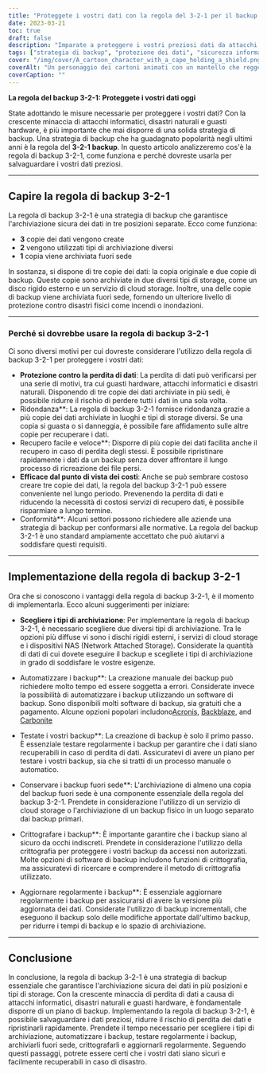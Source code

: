 ```yaml
---
title: "Proteggete i vostri dati con la regola del 3-2-1 per il backup."
date: 2023-03-21
toc: true
draft: false
description: "Imparate a proteggere i vostri preziosi dati da attacchi informatici, disastri naturali e guasti hardware."
tags: ["strategia di backup", "protezione dei dati", "sicurezza informatica", "ridondanza dei dati", "prevenzione della perdita di dati", "recupero dati", "compliance", "dischi rigidi esterni", "servizi di archiviazione in cloud", "storage collegato alla rete", "software di backup", "backup automatici", "sicurezza dei dati", "recupero in caso di disastro", "backup offsite", "backup ridondanti", "Le migliori pratiche di backup", "soluzioni di backup", "tipi di stoccaggio", "sicurezza dei dati"]
cover: "/img/cover/A_cartoon_character_with_a_cape_holding_a_shield.png"
coverAlt: "Un personaggio dei cartoni animati con un mantello che regge uno scudo con il numero 3, mentre si trova in piedi sopra due scatole di archiviazione, una che rappresenta un disco rigido e l'altra un cloud, e indica un globo che rappresenta l'archiviazione fuori sede."
coverCaption: ""
---
```


**La regola del backup 3-2-1: Proteggete i vostri dati oggi**

State adottando le misure necessarie per proteggere i vostri dati? Con la crescente minaccia di attacchi informatici, disastri naturali e guasti hardware, è più importante che mai disporre di una solida strategia di backup. Una strategia di backup che ha guadagnato popolarità negli ultimi anni è la regola del **3-2-1 backup**. In questo articolo analizzeremo cos'è la regola di backup 3-2-1, come funziona e perché dovreste usarla per salvaguardare i vostri dati preziosi.

______

## Capire la regola di backup 3-2-1

La regola di backup 3-2-1 è una strategia di backup che garantisce l'archiviazione sicura dei dati in tre posizioni separate. Ecco come funziona:

- **3** copie dei dati vengono create
- **2** vengono utilizzati tipi di archiviazione diversi
- **1** copia viene archiviata fuori sede

In sostanza, si dispone di tre copie dei dati: la copia originale e due copie di backup. Queste copie sono archiviate in due diversi tipi di storage, come un disco rigido esterno e un servizio di cloud storage. Inoltre, una delle copie di backup viene archiviata fuori sede, fornendo un ulteriore livello di protezione contro disastri fisici come incendi o inondazioni.

______


### Perché si dovrebbe usare la regola di backup 3-2-1

Ci sono diversi motivi per cui dovreste considerare l'utilizzo della regola di backup 3-2-1 per proteggere i vostri dati:

- **Protezione contro la perdita di dati**: La perdita di dati può verificarsi per una serie di motivi, tra cui guasti hardware, attacchi informatici e disastri naturali. Disponendo di tre copie dei dati archiviate in più sedi, è possibile ridurre il rischio di perdere tutti i dati in una sola volta.
- Ridondanza**: La regola di backup 3-2-1 fornisce ridondanza grazie a più copie dei dati archiviate in luoghi e tipi di storage diversi. Se una copia si guasta o si danneggia, è possibile fare affidamento sulle altre copie per recuperare i dati.
- Recupero facile e veloce**: Disporre di più copie dei dati facilita anche il recupero in caso di perdita degli stessi. È possibile ripristinare rapidamente i dati da un backup senza dover affrontare il lungo processo di ricreazione dei file persi.
- **Efficace dal punto di vista dei costi**: Anche se può sembrare costoso creare tre copie dei dati, la regola del backup 3-2-1 può essere conveniente nel lungo periodo. Prevenendo la perdita di dati e riducendo la necessità di costosi servizi di recupero dati, è possibile risparmiare a lungo termine.
- Conformità**: Alcuni settori possono richiedere alle aziende una strategia di backup per conformarsi alle normative. La regola del backup 3-2-1 è uno standard ampiamente accettato che può aiutarvi a soddisfare questi requisiti.

______


## Implementazione della regola di backup 3-2-1

Ora che si conoscono i vantaggi della regola di backup 3-2-1, è il momento di implementarla. Ecco alcuni suggerimenti per iniziare:

- **Scegliere i tipi di archiviazione**: Per implementare la regola di backup 3-2-1, è necessario scegliere due diversi tipi di archiviazione. Tra le opzioni più diffuse vi sono i dischi rigidi esterni, i servizi di cloud storage e i dispositivi NAS (Network Attached Storage). Considerate la quantità di dati di cui dovete eseguire il backup e scegliete i tipi di archiviazione in grado di soddisfare le vostre esigenze.

- Automatizzare i backup**: La creazione manuale dei backup può richiedere molto tempo ed essere soggetta a errori. Considerate invece la possibilità di automatizzare i backup utilizzando un software di backup. Sono disponibili molti software di backup, sia gratuiti che a pagamento. Alcune opzioni popolari includono[Acronis](https://www.acronis.com/), [Backblaze](https://www.backblaze.com/), and [Carbonite](https://www.carbonite.com/)

- Testate i vostri backup**: La creazione di backup è solo il primo passo. È essenziale testare regolarmente i backup per garantire che i dati siano recuperabili in caso di perdita di dati. Assicuratevi di avere un piano per testare i vostri backup, sia che si tratti di un processo manuale o automatico.

- Conservare i backup fuori sede**: L'archiviazione di almeno una copia del backup fuori sede è una componente essenziale della regola del backup 3-2-1. Prendete in considerazione l'utilizzo di un servizio di cloud storage o l'archiviazione di un backup fisico in un luogo separato dai backup primari.

- Crittografare i backup**: È importante garantire che i backup siano al sicuro da occhi indiscreti. Prendete in considerazione l'utilizzo della crittografia per proteggere i vostri backup da accessi non autorizzati. Molte opzioni di software di backup includono funzioni di crittografia, ma assicuratevi di ricercare e comprendere il metodo di crittografia utilizzato.

- Aggiornare regolarmente i backup**: È essenziale aggiornare regolarmente i backup per assicurarsi di avere la versione più aggiornata dei dati. Considerate l'utilizzo di backup incrementali, che eseguono il backup solo delle modifiche apportate dall'ultimo backup, per ridurre i tempi di backup e lo spazio di archiviazione.

______

## Conclusione

In conclusione, la regola di backup 3-2-1 è una strategia di backup essenziale che garantisce l'archiviazione sicura dei dati in più posizioni e tipi di storage. Con la crescente minaccia di perdita di dati a causa di attacchi informatici, disastri naturali e guasti hardware, è fondamentale disporre di un piano di backup. Implementando la regola di backup 3-2-1, è possibile salvaguardare i dati preziosi, ridurre il rischio di perdita dei dati e ripristinarli rapidamente. Prendete il tempo necessario per scegliere i tipi di archiviazione, automatizzare i backup, testare regolarmente i backup, archiviarli fuori sede, crittografarli e aggiornarli regolarmente. Seguendo questi passaggi, potrete essere certi che i vostri dati siano sicuri e facilmente recuperabili in caso di disastro.